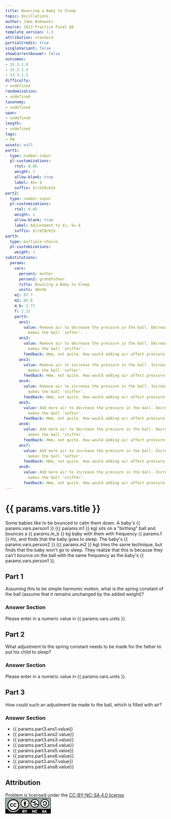 ```yaml
---
title: Bouncing a Baby to Sleep
topic: Oscillations
author: Jake Bobowski
source: 2013 Practice Final Q8
template_version: 1.3
attribution: standard
partialCredit: true
singleVariant: false
showCorrectAnswer: false
outcomes:
- 15.3.1.0
- 15.2.1.3
- 13.3.1.1
difficulty:
- undefined
randomization:
- undefined
taxonomy:
- undefined
span:
- undefined
length:
- undefined
tags:
- PW
assets: null
part1:
  type: number-input
  pl-customizations:
    rtol: 0.05
    weight: 1
    allow-blank: true
    label: $k= $
    suffix: $\rm{N/m}$
part2:
  type: number-input
  pl-customizations:
    rtol: 0.05
    weight: 1
    allow-blank: true
    label: Adjustment to $\; k= $
    suffix: $\rm{N/m}$
part3:
  type: multiple-choice
  pl-customizations:
    weight: 1
substitutions:
  params:
    vars:
      person1: mother
      person2: grandfather
      title: Bouncing a Baby to Sleep
      units: $N/m$
    m1: 97.7
    m2: 65.6
    m_b: 2.71
    f: 2.21
    part3:
      ans1:
        value: Remove air to decrease the pressure in the ball. Decreased pressure
          makes the ball 'softer'.
      ans2:
        value: Remove air to decrease the pressure in the ball. Decreased pressure
          makes the ball 'stiffer'.
        feedback: Hmm, not quite. How would adding air affect pressure of the ball?
      ans3:
        value: Remove air to increase the pressure in the ball. Increased pressure
          makes the ball 'softer'.
        feedback: Hmm, not quite. How would adding air affect pressure of the ball?
      ans4:
        value: Remove air to increase the pressure in the ball. Increased pressure
          makes the ball 'stiffer'.
        feedback: Hmm, not quite. How would adding air affect pressure of the ball?
      ans5:
        value: Add more air to decrease the pressure in the ball. Decreased pressure
          makes the ball 'softer'.
        feedback: Hmm, not quite. How would adding air affect pressure of the ball?
      ans6:
        value: Add more air to decrease the pressure in the ball. Decreased pressure
          makes the ball 'stiffer'.
        feedback: Hmm, not quite. How would adding air affect pressure of the ball?
      ans7:
        value: Add more air to increase the pressure in the ball. Increased pressure
          makes the ball 'softer'.
        feedback: Hmm, not quite. How would adding air affect pressure of the ball?
      ans8:
        value: Add more air to increase the pressure in the ball. Increased pressure
          makes the ball 'stiffer'.
        feedback: Hmm, not quite. How would adding air affect pressure of the ball?
---
```

# {{ params.vars.title }}
Some  babies  like  to  be  bounced  to  calm  them  down.   A  baby's  {{ params.vars.person1 }} ({{ params.m1 }} kg) sits on a "birthing" ball and bounces a {{ params.m_b }} kg baby with them with frequency {{ params.f }} Hz, and finds that the baby goes to sleep.  The baby's {{ params.vars.person2 }} ({{ params.m2 }} kg) tries the same technique, but finds that the baby won't go to sleep.  They realize that this is because they can't bounce on the ball with the same frequency as the baby's {{ params.vars.person1 }}.

## Part 1

Assuming this to be simple harmonic motion, what is the spring constant of the ball (assume that it remains unchanged by the added weight)?

### Answer Section

Please enter in a numeric value in {{ params.vars.units }}.

## Part 2

What adjustment to the spring constant needs to be made for the father to put his child to sleep?

### Answer Section

Please enter in a numeric value in {{ params.vars.units }}.

## Part 3

How could such an adjustment be made to the ball, which is filled with air?

### Answer Section

- {{ params.part3.ans1.value}}
- {{ params.part3.ans2.value}}
- {{ params.part3.ans3.value}}
- {{ params.part3.ans4.value}}
- {{ params.part3.ans5.value}}
- {{ params.part3.ans6.value}}
- {{ params.part3.ans7.value}}
- {{ params.part3.ans8.value}}

## Attribution

Problem is licensed under the [CC-BY-NC-SA 4.0 license](https://creativecommons.org/licenses/by-nc-sa/4.0/).<br> ![The Creative Commons 4.0 license requiring attribution-BY, non-commercial-NC, and share-alike-SA license.](https://raw.githubusercontent.com/firasm/bits/master/by-nc-sa.png)